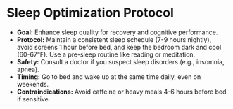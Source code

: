 # Sleep Optimization Protocol
- **Goal:** Enhance sleep quality for recovery and cognitive performance.
- **Protocol:** Maintain a consistent sleep schedule (7-9 hours nightly), avoid screens 1 hour before bed, and keep the bedroom dark and cool (60-67°F). Use a pre-sleep routine like reading or meditation.
- **Safety:** Consult a doctor if you suspect sleep disorders (e.g., insomnia, apnea).
- **Timing:** Go to bed and wake up at the same time daily, even on weekends.
- **Contraindications:** Avoid caffeine or heavy meals 4-6 hours before bed if sensitive.